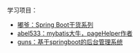 学习项目：
- [嘟爷：Spring Boot干货系列](https://github.com/tengj/SpringBootDemo)
- [abel533：mybatis大牛，pageHelper作者](https://github.com/abel533)
- [guns：基于springboot的后台管理系统](https://gitee.com/naan1993/guns)